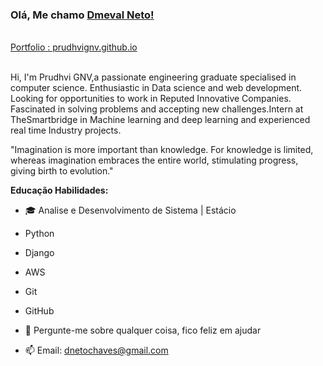### Olá, Me chamo [Dmeval Neto!](https://github.com/dnetochaves)




<br />
 <a href="https://prudhvignv.github.io/" align="left" > Portfolio : prudhvignv.github.io </a> 
<br />
<br />

Hi, I'm Prudhvi GNV,a passionate engineering graduate specialised in computer science. Enthusiastic in Data science and web development. Looking for opportunities to work in Reputed Innovative Companies. Fascinated in solving problems and accepting new challenges.Intern at TheSmartbridge in Machine learning and deep learning and experienced real time Industry projects.


"Imagination is more important than knowledge. For knowledge is limited, whereas imagination embraces the entire world, stimulating progress, giving birth to evolution." 




**Educação Habilidades:**

- 🎓 Analise e Desenvolvimento de Sistema | Estácio
- Python
- Django
- AWS
- Git
- GitHub

- 💬 Pergunte-me sobre qualquer coisa, fico feliz em ajudar
- 📫 Email: dnetochaves@gmail.com

